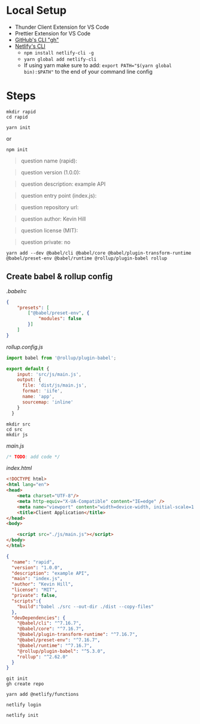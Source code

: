 # Local Setup
* Thunder Client Extension for VS Code
* Prettier Extension for VS Code
* [GitHub's CLI "gh"](https://github.com/cli/cli#installation)
* [Netlify's CLI](https://docs.netlify.com/cli/get-started/)
  * `npm install netlify-cli -g`
  * `yarn global add netlify-cli`
  * If using yarn make sure to add: `export PATH="$(yarn global bin):$PATH"` to the end of your command line config

# Steps
```
mkdir rapid 
cd rapid 
```

```
yarn init
``` 
or 
```
npm init 
```

>question name (rapid): 

>question version (1.0.0): 

>question description: example API

>question entry point (index.js): 

>question repository url: 

>question author: Kevin Hill

>question license (MIT): 

>question private: no

```
yarn add --dev @babel/cli @babel/core @babel/plugin-transform-runtime @babel/preset-env @babel/runtime @rollup/plugin-babel rollup
```

## Create babel & rollup config
*.babelrc*
```json
{
    "presets": [
        ["@babel/preset-env", {
            "modules": false
        }]
    ]
}
```

*rollup.config.js*
```javascript
import babel from '@rollup/plugin-babel';

export default {
    input: 'src/js/main.js',
    output: {
      file: 'dist/js/main.js',
      format: 'iife',
      name: 'app',
      sourcemap: 'inline'
    }
  }
```

```console
mkdir src
cd src
mkdir js
```

*main.js*
```javascript
/* TODO: add code */
```

*index.html*
```html
<!DOCTYPE html>
<html lang="en">
<head>
    <meta charset="UTF-8"/>
    <meta http-equiv="X-UA-Compatible" content="IE=edge" />
    <meta name="viewport" content="width=device-width, initial-scale=1.0" />
    <title>Client Application</title>
</head>
<body>

    <script src="./js/main.js"></script>
</body>
</html>
```

```json
{
  "name": "rapid",
  "version": "1.0.0",
  "description": "example API",
  "main": "index.js",
  "author": "Kevin Hill",
  "license": "MIT",
  "private": false,
  "scripts":{
    "build":"babel ./src --out-dir ./dist --copy-files"
  },
  "devDependencies": {
    "@babel/cli": "^7.16.7",
    "@babel/core": "^7.16.7",
    "@babel/plugin-transform-runtime": "^7.16.7",
    "@babel/preset-env": "^7.16.7",
    "@babel/runtime": "^7.16.7",
    "@rollup/plugin-babel": "^5.3.0",
    "rollup": "^2.62.0"
  }
}
```


```
git init
gh create repo
```

```
yarn add @netlify/functions
```

```
netlify login
```

```
netlify init
```
